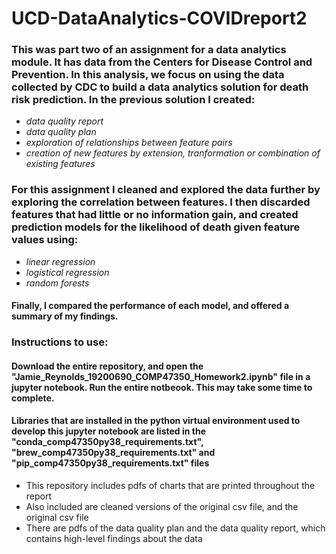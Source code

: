 # UCD-DataAnalytics-COVIDreport2

### This was part two of an assignment for a data analytics module. It has data from the Centers for Disease Control and Prevention. In this analysis, we focus on using the data collected by CDC to build a data analytics solution for death risk prediction. In the previous solution I created:
- *data quality report*
- *data quality plan*
- *exploration of relationships between feature pairs*
- *creation of new features by extension, tranformation or combination of existing features*

### For this assignment I cleaned and explored the data further by exploring the correlation between features. I then discarded features that had little or no information gain, and created prediction models for the likelihood of death given feature values using:
- *linear regression*
- *logistical regression*
- *random forests*

#### Finally, I compared the performance of each model, and offered a summary of my findings.

### Instructions to use:

#### Download the entire repository, and open the "Jamie_Reynolds_19200690_COMP47350_Homework2.ipynb" file in a jupyter notebook. Run the entire notbeook. This may take some time to complete.

#### Libraries that are installed in the python virtual environment used to develop this jupyter notebook are listed in the "conda_comp47350py38_requirements.txt", "brew_comp47350py38_requirements.txt" and "pip_comp47350py38_requirements.txt" files

- This repository includes pdfs of charts that are printed throughout the report
- Also included are cleaned versions of the original csv file, and the original csv file
- There are pdfs of the data quality plan and the data quality report, which contains high-level findings about the data
